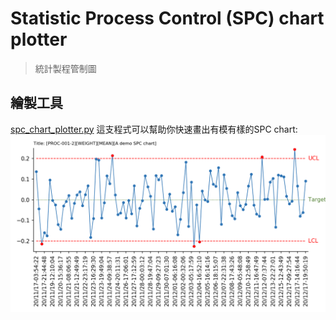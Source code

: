 # Statistic Process Control (SPC) chart plotter
> 統計製程管制圖

## 繪製工具
[spc_chart_plotter.py](./spc_chart_plotter.py) 這支程式可以幫助你快速畫出有模有樣的SPC chart:
![](./demo.png)
